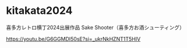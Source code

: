# kitakata2024
喜多方レトロ横丁2024出展作品 Sake Shooter（喜多方お酒シューティング）

https://youtu.be/G6GGMDI50sE?si=_ukrNkHZNT1T5HIV
